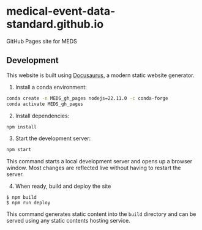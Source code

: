 # medical-event-data-standard.github.io
GitHub Pages site for MEDS

## Development
This website is built using [Docusaurus](https://docusaurus.io/), a modern static website generator.

1. Install a conda environment:
```bash
conda create -n MEDS_gh_pages nodejs=22.11.0 -c conda-forge
conda activate MEDS_gh_pages
```

2. Install dependencies:
```bash
npm install
```

3. Start the development server:
```bash
npm start
```
This command starts a local development server and opens up a browser window. Most changes are reflected live without having to restart the server.

4. When ready, build and deploy the site
```
$ npm build
$ npm run deploy
```

This command generates static content into the `build` directory and can be served using any static contents hosting service.
